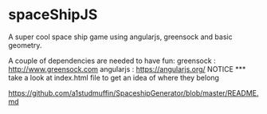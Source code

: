 # spaceShipJS
A super cool space ship game using angularjs, greensock and basic geometry.

A couple of dependencies are needed to have fun:
	greensock : http://www.greensock.com
	angularjs : https://angularjs.org/
	NOTICE *** take a look at index.html file to get an idea of where they belong

https://github.com/a1studmuffin/SpaceshipGenerator/blob/master/README.md